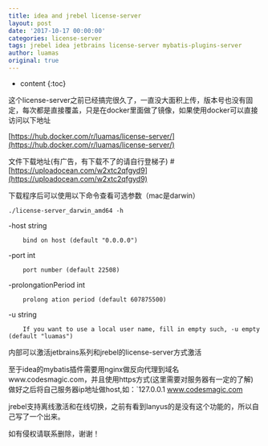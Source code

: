 ```yaml
---
title: idea and jrebel license-server
layout: post
date: '2017-10-17 00:00:00'
categories: license-server
tags: jrebel idea jetbrains license-server mybatis-plugins-server
author: luamas
original: true
---
```


* content
{:toc}

这个license-server之前已经搞完很久了，一直没大面积上传，版本号也没有固定，每次都是直接覆盖，只是在docker里面做了镜像，如果使用docker可以直接访问以下地址

[https://hub.docker.com/r/luamas/license-server/](https://hub.docker.com/r/luamas/license-server/)






文件下载地址(有广告，有下载不了的请自行登梯子)
#[https://uploadocean.com/w2xtc2qfgyd9](https://uploadocean.com/w2xtc2qfgyd9)

下载程序后可以使用以下命令查看可选参数（mac是darwin）

`./license-server_darwin_amd64 -h`

-host string

        bind on host (default "0.0.0.0")
        
  -port int
  
        port number (default 22508)
        
  -prolongationPeriod int
  
        prolong ation period (default 607875500)
  -u string
  
        If you want to use a local user name, fill in empty such, -u empty (default "luamas")

内部可以激活jetbrains系列和jrebel的license-server方式激活

至于idea的mybatis插件需要用nginx做反向代理到域名www.codesmagic.com，并且使用https方式(这里需要对服务器有一定的了解)
做好之后将自己服务器ip地址做host,如：`127.0.0.1  www.codesmagic.com

jrebel支持离线激活和在线切换，之前有看到lanyus的是没有这个功能的，所以自己写了一个出来。


如有侵权请联系删除，谢谢！

